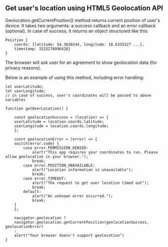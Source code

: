 ## Get user's location using HTML5 Geolocation API

Geolocation.getCurrentPosition() method returns current position of user's device. It takes two arguments: a success callback and an error callback (optional). In case of success, it returns an object structured like this:

	Position {
		coords: {latitude: 54.3830244, longitude: 18.6335527 ...},
		timestamp: 1523278996428}
	}

The browser will ask user for an agreement to show geolocation data (for privacy reasons).

Below is an example of using this method, including error handling:

	let userLatitude;
	let userLongitude;
	// in case of success, user's coordinates will be passed to above variables

	function getUserLocation() {

	    const geolocationSuccess = (location) => {
		userLatitude = location.coords.latitude;
		userLongitude = location.coords.longitude;
	    };

	    const geolocationError = (error) => {
		switch(error.code) {
		    case error.PERMISSION_DENIED:
		        alert("This app requires your coordinates to run. Please allow geolocation in your browser.");
		        break;
		    case error.POSITION_UNAVAILABLE:
		        alert("Location information is unavailable");
		        break;
		    case error.TIMEOUT:
		        alert("The request to get user location timed out");
		        break;
		    default:
		        alert("An unknown error occurred.");
		        break;
		}
	    };

	    navigator.geolocation ?
		navigator.geolocation.getCurrentPosition(geolocationSuccess, geolocationError)
		:
		alert("Your browser doesn't support geolocation")
	}


